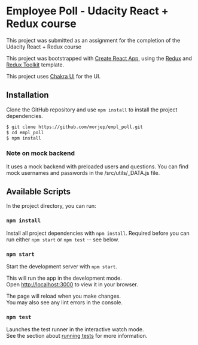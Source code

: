 # Employee Poll - Udacity React + Redux course

This project was submitted as an assignment for the completion of the Udacity React + Redux course

This project was bootstrapped with [Create React App](https://github.com/facebook/create-react-app), using the [Redux](https://redux.js.org/) and [Redux Toolkit](https://redux-toolkit.js.org/) template.

This project uses [Chakra UI](https://chakra-ui.com/) for the UI.

## Installation

Clone the GitHub repository and use `npm install` to install the project dependencies.

```bash
$ git clone https://github.com/morjep/empl_poll.git
$ cd empl_poll
$ npm install
```

### Note on mock backend

It uses a mock backend with preloaded users and questions.
You can find mock usernames and passwords in the /src/utils/\_DATA.js file.

## Available Scripts

In the project directory, you can run:

### `npm install`

Install all project dependencies with `npm install`.
Required before you can run either `npm start` or `npm test` -- see below.

### `npm start`

Start the development server with `npm start`.

This will run the app in the development mode.\
Open [http://localhost:3000](http://localhost:3000) to view it in your browser.

The page will reload when you make changes.\
You may also see any lint errors in the console.

### `npm test`

Launches the test runner in the interactive watch mode.\
See the section about [running tests](https://facebook.github.io/create-react-app/docs/running-tests) for more information.
